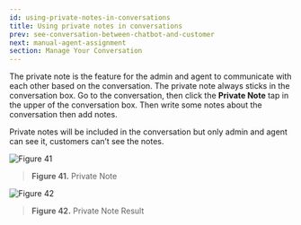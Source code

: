 ```yaml
---
id: using-private-notes-in-conversations
title: Using private notes in conversations
prev: see-conversation-between-chatbot-and-customer
next: manual-agent-assignment
section: Manage Your Conversation
---
```


The private note is the feature for the admin and agent to communicate with each other based on the conversation. The private note always sticks in the conversation box. Go to the conversation, then click the **Private Note** tap in the upper of the conversation box. Then write some notes about the conversation then add notes.

Private notes will be included in the conversation but only admin and agent can see it, customers can’t see the notes.

![Figure 41](/assets/images/products/kata-omnichat/image41.png)

> **Figure 41.** Private Note

![Figure 42](/assets/images/products/kata-omnichat/image42.png)

> **Figure 42.** Private Note Result
